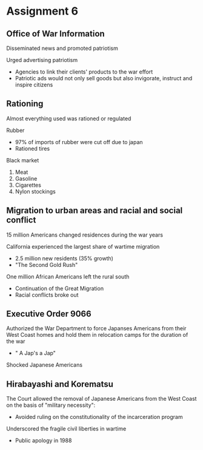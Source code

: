 # Assignment 6

## Office of War Information

Disseminated news and promoted patriotism

Urged advertising patriotism
- Agencies to link their clients' products to the war effort
- Patriotic ads would not only sell goods but also invigorate, instruct and
  inspire citizens

## Rationing

Almost everything used was rationed or regulated

Rubber
- 97% of imports of rubber were cut off due to japan
- Rationed tires

Black market
1. Meat
2. Gasoline
3. Cigarettes
4. Nylon stockings

## Migration to urban areas and racial and social conflict

15 million Americans changed residences during the war years

California experienced the largest share of wartime migration
- 2.5 million new residents (35% growth)
- "The Second Gold Rush"

One million African Americans left the rural south
- Continuation of the Great Migration
- Racial conflicts broke out

## Executive Order 9066

Authorized the War Department to force Japanses Americans from their West Coast
homes and hold them in relocation camps for the duration of the war
- " A Jap's a Jap"

Shocked Japanese Americans

## Hirabayashi and Korematsu

The Court allowed the removal of Japanese Americans from the West Coast on the
basis of "military necessity":
- Avoided ruling on the constitutionality of the incarceration program

Underscored the fragile civil liberties in wartime
- Public apology in 1988


